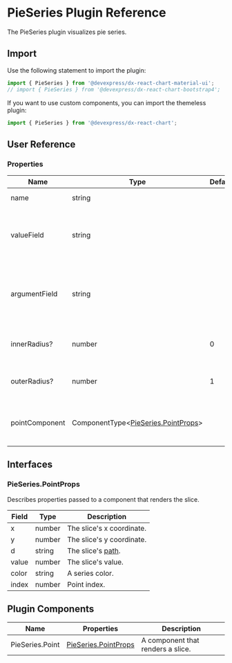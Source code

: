 # PieSeries Plugin Reference

The PieSeries plugin visualizes pie series.

## Import

Use the following statement to import the plugin:

```js
import { PieSeries } from '@devexpress/dx-react-chart-material-ui';
// import { PieSeries } from '@devexpress/dx-react-chart-bootstrap4';
```

If you want to use custom components, you can import the themeless plugin:

```js
import { PieSeries } from '@devexpress/dx-react-chart';
```

## User Reference

### Properties

Name | Type | Default | Description
-----|------|---------|------------
name | string | | A series name.
valueField | string | | The name of a data field that provides series point values.
argumentField | string | | The name of a data field that provides series point argument values.
innerRadius? | number | 0 | The inner radius in relative units.
outerRadius? | number | 1 | The outer radius in relative units.
pointComponent | ComponentType&lt;[PieSeries.PointProps](#pieseriespointprops)&gt; | | A component that renders a slice.

## Interfaces

### PieSeries.PointProps

Describes properties passed to a component that renders the slice.

Field | Type | Description
------|------|------------
x | number | The slice's x coordinate.
y | number | The slice's y coordinate.
d | string | The slice's [path](https://developer.mozilla.org/en-US/docs/Web/SVG/Attribute/d).
value | number | The slice's value.
color | string | A series color.
index | number | Point index.

## Plugin Components

Name | Properties | Description
-----|------------|------------
PieSeries.Point | [PieSeries.PointProps](#pieseriespointprops) | A component that renders a slice.
